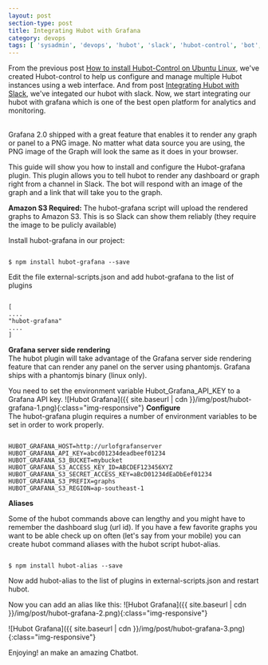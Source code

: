 ```yaml
---
layout: post
section-type: post
title: Integrating Hubot with Grafana
category: devops
tags: [ 'sysadmin', 'devops', 'hubot', 'slack', 'hubot-control', 'bot', 'slack-bot', 'Grafana' ]
--- 
```


From the previous post <a href="https://gluesolution.xyz/devops/2017/06/19/How-To-Install-Hubot-Control-On-Ubuntu-Linux.html">How to install Hubot-Control on Ubuntu Linux</a>, we've created Hubot-control to help us configure and manage multiple Hubot instances using a web interface. And from post <a href="https://gluesolution.xyz/devops/2017/06/20/Integrating-Hubot-With-Slack.html">Integrating Hubot with Slack</a>, we've integated our hubot with slack. Now, we start integrating our hubot with grafana which is one of the best open platform for analytics and monitoring.

<br/>
Grafana 2.0 shipped with a great feature that enables it to render any graph or panel to a PNG image. No matter what data source you are using, the PNG image of the Graph will look the same as it does in your browser.

This guide will show you how to install and configure the Hubot-grafana plugin. This plugin allows you to tell hubot to render any dashboard or graph right from a channel in Slack. The bot will respond with an image of the graph and a link that will take you to the graph.

<strong>Amazon S3 Required:</strong> The hubot-grafana script will upload the rendered graphs to Amazon S3. This is so Slack can show them reliably (they require the image to be pulicly available)

Install hubot-grafana in our project:
<pre><code data-trim class="yaml">
$ npm install hubot-grafana --save
</code></pre>

Edit the file external-scripts.json and add hubot-grafana to the list of plugins
<pre><code data-trim class="yaml">
[
....
"hubot-grafana"
....
]
</code></pre>

<strong>Grafana server side rendering</strong><br/>
The hubot plugin will take advantage of the Grafana server side rendering feature that can render any panel on the server using phantomjs. Grafana ships with a phantomjs binary (linux only).

You need to set the environment variable Hubot_Grafana_API_KEY to a Grafana API key. 
![Hubot Grafana]({{ site.baseurl | cdn }}/img/post/hubot-grafana-1.png){:class="img-responsive"}
<strong>Configure</strong><br/>
The hubot-grafana plugin requires a number of environment variables to be set in order to work properly.

<pre><code data-trim class="yaml">
HUBOT_GRAFANA_HOST=http://urlofgrafanserver
HUBOT_GRAFANA_API_KEY=abcd01234deadbeef01234
HUBOT_GRAFANA_S3_BUCKET=mybucket
HUBOT_GRAFANA_S3_ACCESS_KEY_ID=ABCDEF123456XYZ
HUBOT_GRAFANA_S3_SECRET_ACCESS_KEY=aBcD01234dEaDbEef01234
HUBOT_GRAFANA_S3_PREFIX=graphs
HUBOT_GRAFANA_S3_REGION=ap-southeast-1
</code></pre>

<strong>Aliases</strong>

Some of the hubot commands above can lengthy and you might have to remember the dashboard slug (url id). If you have a few favorite graphs you want to be able check up on often (let's say from your mobile) you can create hubot command aliases with the hubot script hubot-alias.

<pre><code data-trim class="yaml">
$ npm install hubot-alias --save
</code></pre>

Now add hubot-alias to the list of plugins in external-scripts.json and restart hubot.

Now you can add an alias like this:
![Hubot Grafana]({{ site.baseurl | cdn }}/img/post/hubot-grafana-2.png){:class="img-responsive"}

![Hubot Grafana]({{ site.baseurl | cdn }}/img/post/hubot-grafana-3.png){:class="img-responsive"}

Enjoying! an make an amazing Chatbot.